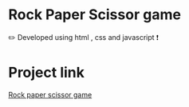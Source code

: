 # Rock Paper Scissor game
✏️ Developed using html , css and javascript  ❗
 
# Project link

[Rock paper scissor game](https://rockpaperscissor-game-by-mithesh.netlify.app/)
